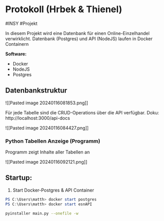 # Protokoll (Hrbek & Thienel)
#INSY #Projekt

In diesem Projekt wird eine Datenbank für einen Online-Einzelhandel verwirklicht. Datenbank (Postgres) und API (NodeJS) laufen in Docker Containern

**Software:**
- Docker
- NodeJS
- Postgres

## Datenbankstruktur
![[Pasted image 20240116081853.png]]

Für jede Tabelle sind die CRUD-Operations über die API verfügbar. Doku: http://localhost:3000/api-docs

![[Pasted image 20240116084427.png]]

### Python Tabellen Anzeige (Programm)
Programm zeigt Inhalte aller Tabellen an 

![[Pasted image 20240116092121.png]]

## Startup:

1. Start Docker-Postgres & API Container
```powershell
PS C:\Users\matth> docker start postgres
PS C:\Users\matth> docker start esnAPI
```





```bash
pyinstaller main.py --onefile -w
```